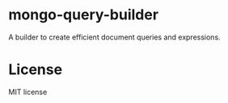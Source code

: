 # mongo-query-builder
A builder to create efficient document queries and expressions.

# License
MIT license
